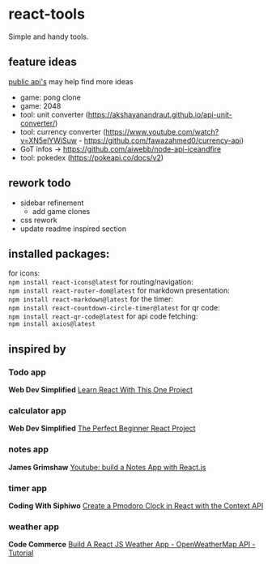 # react-tools
Simple and handy tools.
## feature ideas
[public api's](https://github.com/public-apis/public-apis) may help find more ideas
- game: pong clone
- game: 2048
- tool: unit converter (https://akshayanandraut.github.io/api-unit-converter/)
- tool: currency converter (https://www.youtube.com/watch?v=XN5elYWiSuw - https://github.com/fawazahmed0/currency-api)
- GoT infos -> https://github.com/aiwebb/node-api-iceandfire
- tool: pokedex (https://pokeapi.co/docs/v2)

## rework todo
- sidebar refinement
  - add game clones
- css rework
- update readme inspired section
## installed packages:
for icons:<br>
`npm install react-icons@latest`
for routing/navigation:<br>
`npm install react-router-dom@latest`
for markdown presentation:<br>
`npm install react-markdown@latest`
for the timer:<br>
`npm install react-countdown-circle-timer@latest`
for qr code:<br>
`npm install react-qr-code@latest`
for api code fetching:<br>
`npm install axios@latest`

## inspired by
### Todo app
__Web Dev Simplified__ [Learn React With This One Project](https://youtu.be/Rh3tobg7hEo)
### calculator app
__Web Dev Simplified__ [The Perfect Beginner React Project](https://youtu.be/DgRrrOt0Vr8)
### notes app
__James Grimshaw__ [Youtube: build a Notes App with React.js](https://youtu.be/ulOKYl5sHGk)
### timer app
__Coding With Siphiwo__ [Create a Pmodoro Clock in React with the Context API](https://youtu.be/0PnSEPm2UKY)
### weather app
__Code Commerce__ [Build A React JS Weather App - OpenWeatherMap API - Tutorial](https://youtu.be/UjeXpct3p7M)